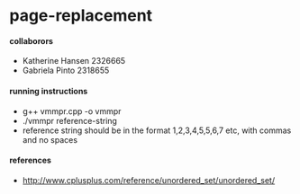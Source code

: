 # page-replacement


#### collaborors
- Katherine Hansen 2326665
- Gabriela Pinto  2318655

#### running instructions
- g++ vmmpr.cpp -o vmmpr
- ./vmmpr reference-string
- reference string should be in the format 1,2,3,4,5,5,6,7 etc, with commas and no spaces


#### references
- http://www.cplusplus.com/reference/unordered_set/unordered_set/